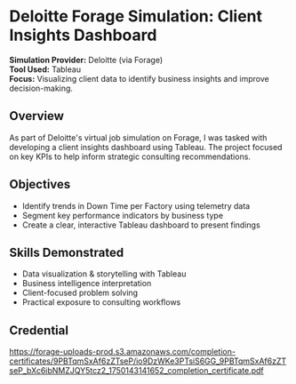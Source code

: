 
# Deloitte Forage Simulation: Client Insights Dashboard

 **Simulation Provider:** Deloitte (via Forage)  
**Tool Used:** Tableau  
**Focus:** Visualizing client data to identify business insights and improve decision-making.

## Overview

As part of Deloitte's virtual job simulation on Forage, I was tasked with developing a client insights dashboard using Tableau. The project focused on key KPIs to help inform strategic consulting recommendations.

## Objectives
- Identify trends in Down Time per Factory using telemetry data
- Segment key performance indicators by business type
- Create a clear, interactive Tableau dashboard to present findings

## Skills Demonstrated
- Data visualization & storytelling with Tableau
- Business intelligence interpretation
- Client-focused problem solving
- Practical exposure to consulting workflows

## Credential
https://forage-uploads-prod.s3.amazonaws.com/completion-certificates/9PBTqmSxAf6zZTseP/io9DzWKe3PTsiS6GG_9PBTqmSxAf6zZTseP_bXc6ibNMZJQY5tcz2_1750143141652_completion_certificate.pdf
